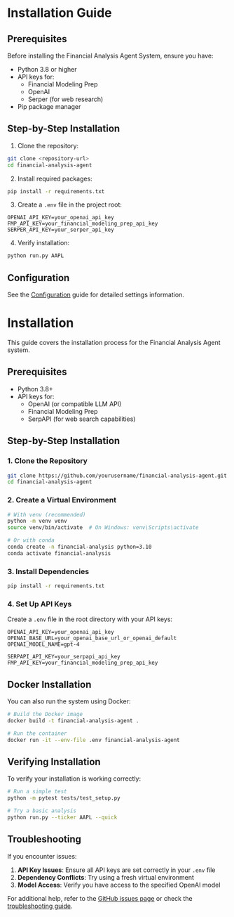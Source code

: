 # Installation Guide

## Prerequisites

Before installing the Financial Analysis Agent System, ensure you have:

- Python 3.8 or higher
- API keys for:
  - Financial Modeling Prep
  - OpenAI
  - Serper (for web research)
- Pip package manager

## Step-by-Step Installation

1. Clone the repository:
```bash
git clone <repository-url>
cd financial-analysis-agent
```

2. Install required packages:
```bash
pip install -r requirements.txt
```

3. Create a `.env` file in the project root:
```plaintext
OPENAI_API_KEY=your_openai_api_key
FMP_API_KEY=your_financial_modeling_prep_api_key
SERPER_API_KEY=your_serper_api_key
```

4. Verify installation:
```bash
python run.py AAPL
```

## Configuration

See the [Configuration](configuration.md) guide for detailed settings information.

# Installation

This guide covers the installation process for the Financial Analysis Agent system.

## Prerequisites

- Python 3.8+
- API keys for:
  - OpenAI (or compatible LLM API)
  - Financial Modeling Prep
  - SerpAPI (for web search capabilities)

## Step-by-Step Installation

### 1. Clone the Repository

```bash
git clone https://github.com/yourusername/financial-analysis-agent.git
cd financial-analysis-agent
```

### 2. Create a Virtual Environment

```bash
# With venv (recommended)
python -m venv venv
source venv/bin/activate  # On Windows: venv\Scripts\activate

# Or with conda
conda create -n financial-analysis python=3.10
conda activate financial-analysis
```

### 3. Install Dependencies

```bash
pip install -r requirements.txt
```

### 4. Set Up API Keys

Create a `.env` file in the root directory with your API keys:

```plaintext
OPENAI_API_KEY=your_openai_api_key
OPENAI_BASE_URL=your_openai_base_url_or_openai_default
OPENAI_MODEL_NAME=gpt-4

SERPAPI_API_KEY=your_serpapi_api_key
FMP_API_KEY=your_financial_modeling_prep_api_key
```

## Docker Installation

You can also run the system using Docker:

```bash
# Build the Docker image
docker build -t financial-analysis-agent .

# Run the container
docker run -it --env-file .env financial-analysis-agent
```

## Verifying Installation

To verify your installation is working correctly:

```bash
# Run a simple test
python -m pytest tests/test_setup.py

# Try a basic analysis
python run.py --ticker AAPL --quick
```

## Troubleshooting

If you encounter issues:

1. **API Key Issues**: Ensure all API keys are set correctly in your `.env` file
2. **Dependency Conflicts**: Try using a fresh virtual environment
3. **Model Access**: Verify you have access to the specified OpenAI model

For additional help, refer to the [GitHub issues page](https://github.com/yourusername/financial-analysis-agent/issues) or check the [troubleshooting guide](troubleshooting.md).
